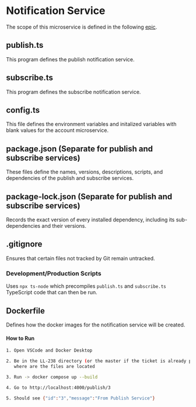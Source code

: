 # Notification Service
The scope of this microservice is defined in the following [epic](https://luminosity-led.atlassian.net/jira/software/projects/LL/boards/1?selectedIssue=LL-238).

## publish.ts
This program defines the publish notification service.

## subscribe.ts
This program defines the subscribe notification service.

## config.ts
This file defines the environment variables and initalized variables with blank values for the account microservice.

## package.json (Separate for publish and subscribe services)
These files define the names, versions, descriptions, scripts, and dependencies of the publish and subscribe services.

## package-lock.json (Separate for publish and subscribe services)
Records the exact version of every installed dependency, including its sub-dependencies and their versions.

## .gitignore
Ensures that certain files not tracked by Git remain untracked.

### Development/Production Scripts
Uses `npx ts-node` which precompiles `publish.ts` and `subscribe.ts` TypeScript code that can then be run.

## Dockerfile
Defines how the docker images for the notification service will be created.

#### How to Run
```bash
1. Open VSCode and Docker Desktop

2. Be in the LL-238 directory (or the master if the ticket is already pushed) and then cd into the src/notification directory
   where are the files are located

3. Run -> docker compose up --build

4. Go to http://localhost:4000/publish/3

5. Should see {"id":"3","message":"From Publish Service"}
```
